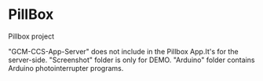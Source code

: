 # PillBox
Pillbox project

"GCM-CCS-App-Server" does not include in the Pillbox App.It's for the server-side.
"Screenshot" folder is only for DEMO.
"Arduino" folder contains Arduino photointerrupter programs.
